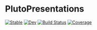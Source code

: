 # PlutoPresentations

[![Stable](https://img.shields.io/badge/docs-stable-blue.svg)](https://dmetivie.github.io/PlutoPresentations.jl/stable/)
[![Dev](https://img.shields.io/badge/docs-dev-blue.svg)](https://dmetivie.github.io/PlutoPresentations.jl/dev/)
[![Build Status](https://github.com/dmetivie/PlutoPresentations.jl/actions/workflows/CI.yml/badge.svg?branch=master)](https://github.com/dmetivie/PlutoPresentations.jl/actions/workflows/CI.yml?query=branch%3Amaster)
[![Coverage](https://codecov.io/gh/dmetivie/PlutoPresentations.jl/branch/master/graph/badge.svg)](https://codecov.io/gh/dmetivie/PlutoPresentations.jl)

